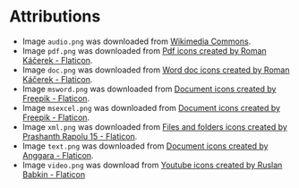 # Attributions

 * Image `audio.png` was downloaded from [Wikimedia Commons](https://upload.wikimedia.org/wikipedia/commons/thumb/8/80/Circle-icons-music.svg/1024px-Circle-icons-music.svg.png).
 * Image `pdf.png` was downloaded from [Pdf icons created by Roman Káčerek - Flaticon](https://www.flaticon.com/free-icons/pdf).
 * Image `doc.png` was downloaded from [Word doc icons created by Roman Káčerek - Flaticon](https://www.flaticon.com/free-icons/word-doc).
 * Image `msword.png` was downloaded from [Document icons created by Freepik - Flaticon](https://www.flaticon.com/free-icons/document).
 * Image `msexcel.png` was downloaded from [Document icons created by Freepik - Flaticon](https://www.flaticon.com/free-icons/document).
 * Image `xml.png` was downloaded from [Files and folders icons created by Prashanth Rapolu 15 - Flaticon](https://www.flaticon.com/free-icons/files-and-folders).
 * Image `text.png` was downloaded from [Document icons created by Anggara - Flaticon](https://www.flaticon.com/free-icons/document).
 * Image `video.png` was download from [Youtube icons created by Ruslan Babkin - Flaticon](https://www.flaticon.com/free-icons/youtube)
